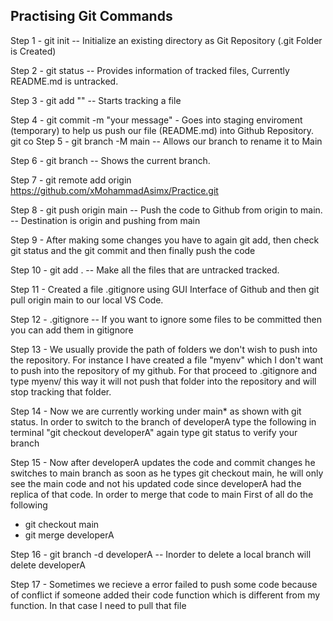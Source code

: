 ## Practising Git Commands

Step 1 - git init -- Initialize an existing directory as Git Repository (.git Folder is Created)

Step 2 - git status -- Provides information of tracked files, Currently README.md is untracked. 

Step 3 - git add "<file>" -- Starts tracking a file

Step 4 - git commit -m "your message" - Goes into staging enviroment (temporary) to help us push our file (README.md) into Github Repository.
 git co
Step 5 - git branch -M main -- Allows our branch to rename it to Main

Step 6 - git branch -- Shows the current branch.

Step 7 - git remote add origin https://github.com/xMohammadAsimx/Practice.git

Step 8 - git push origin main -- Push the code to Github from origin to main. -- Destination is origin and pushing from main

Step 9 - After making some changes you have to again git add, then check git status and the git commit and then finally push the code

Step 10 - git add . -- Make all the files that are untracked tracked.

Step 11 - Created a file .gitignore using GUI Interface of Github and then git pull origin main to our local VS Code. 

Step 12 - .gitignore -- If you want to ignore some files to be committed then you can add them in gitignore

Step 13 - We usually provide the path of folders we don't wish to push into the repository. For instance I have created a file "myenv" which I don't want to push into the repository of my github. For that proceed to .gitignore and type myenv/ this way it will not push that folder into the repository and will stop tracking that folder.

Step 14 - Now we are currently working under main* as shown with git status. In order to switch to the branch of developerA type the following in terminal "git checkout developerA" again type git status to verify your branch

Step 15 - Now after developerA updates the code and commit changes he switches to main branch as soon as he types git checkout main, he will only see the main code and not his updated code since developerA had the replica of that code. In order to merge that code to main First of all do the following

- git checkout main
- git merge developerA

Step 16 - git branch -d developerA -- Inorder to delete a local branch will delete developerA

Step 17 - Sometimes we recieve a error failed to push some code because of conflict if someone added their code function which is different from my function. In that case I need to pull that file